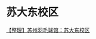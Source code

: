 # 苏大东校区

[【整理】苏州羽毛球馆：苏大东校区](https://www.crifan.com/suzhou_badminton_court_suzhou_university_east_area/)